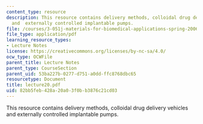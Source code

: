 ```yaml
---
content_type: resource
description: This resource contains delivery methods, colloidal drug delivery vehicles
  and  externally controlled implantable pumps.
file: /courses/3-051j-materials-for-biomedical-applications-spring-2006/82bb5feb428a20a03f0bb3876c21cd03_lecture20.pdf
file_type: application/pdf
learning_resource_types:
- Lecture Notes
license: https://creativecommons.org/licenses/by-nc-sa/4.0/
ocw_type: OCWFile
parent_title: Lecture Notes
parent_type: CourseSection
parent_uid: 53ba227b-0277-d751-a0dd-ffc8768dbc65
resourcetype: Document
title: lecture20.pdf
uid: 82bb5feb-428a-20a0-3f0b-b3876c21cd03
---
```

This resource contains delivery methods, colloidal drug delivery vehicles and  externally controlled implantable pumps.